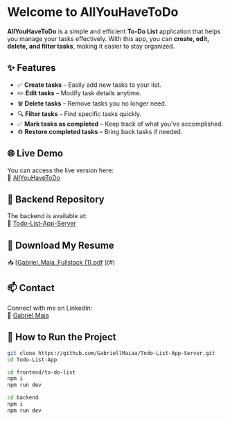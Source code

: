 # Welcome to **AllYouHaveToDo**

**AllYouHaveToDo** is a simple and efficient **To-Do List** application that helps you manage your tasks effectively. With this app, you can **create, edit, delete, and filter tasks**, making it easier to stay organized.


## ✨ Features

- ✅ **Create tasks** – Easily add new tasks to your list.
- ✏️ **Edit tasks** – Modify task details anytime.
- 🗑️ **Delete tasks** – Remove tasks you no longer need.
- 🔍 **Filter tasks** – Find specific tasks quickly.
- ✅ **Mark tasks as completed** – Keep track of what you've accomplished.
- ♻️ **Restore completed tasks** – Bring back tasks if needed.

## 🌐 Live Demo
You can access the live version here:  
🔗 [AllYouHaveToDo](https://to-do-list-5kbwzdkt2-gabriellmaiaas-projects.vercel.app/list)

## 📂 Backend Repository
The backend is available at:  
🔗 [Todo-List-App-Server](https://github.com/GabriellMaiaa/Todo-List-App-Server.git)

## 📄 Download My Resume
📥 [[Gabriel_Maia_Fullstack (1).pdf](https://github.com/user-attachments/files/18590890/Gabriel_Maia_Fullstack.1.pdf)
](#)

## 📫 Contact
Connect with me on LinkedIn:  
🔗 [Gabriel Maia](https://www.linkedin.com/in/gabriel-maia-2b8b6b169/)


## 🚀 How to Run the Project

```bash
git clone https://github.com/GabriellMaiaa/Todo-List-App-Server.git
cd Todo-List-App

cd frontend/to-do-list
npm i
npm run dev

cd backend
npm i
npm run dev


